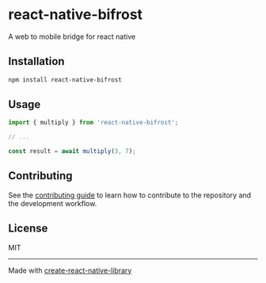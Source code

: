 # react-native-bifrost

A web to mobile bridge for react native

## Installation

```sh
npm install react-native-bifrost
```

## Usage

```js
import { multiply } from 'react-native-bifrost';

// ...

const result = await multiply(3, 7);
```

## Contributing

See the [contributing guide](CONTRIBUTING.md) to learn how to contribute to the repository and the development workflow.

## License

MIT

---

Made with [create-react-native-library](https://github.com/callstack/react-native-builder-bob)
